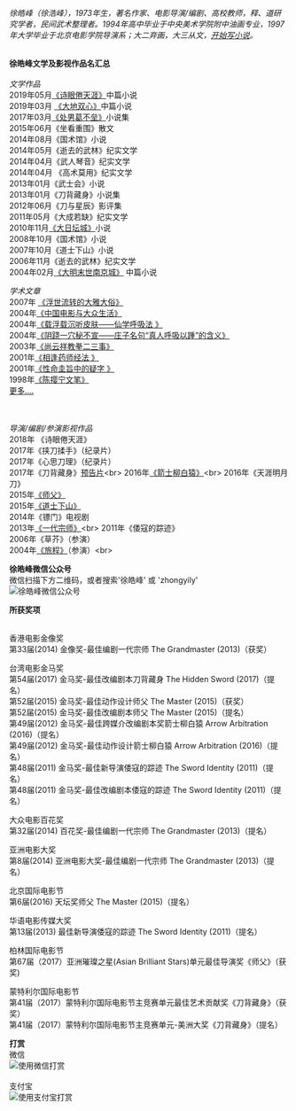 <i>徐皓峰（徐浩峰），1973年生，著名作家、电影导演/编剧、高校教师，释、道研究学者，民间武术整理者。1994年高中毕业于中央美术学院附中油画专业，1997年大学毕业于北京电影学院导演系；大二弃画，大三从文，[开始写小说](https://mp.weixin.qq.com/s/USsi76t6lF7prrI_72B5nQ )。</i><br><br>

<b>徐皓峰文学及影视作品名汇总</b><br><br>
<i>文学作品</i><br>
2019年05月[《诗眼倦天涯》](https://mp.weixin.qq.com/s/QV-vjsWjBqHbS0fZWbk-xQ)中篇小说<br>
2019年03月 [《大地双心》](https://mp.weixin.qq.com/s/IpmTKOljR2GzeRT6UDX7gA )中篇小说<br>
2017年03月[《处男葛不垒》](https://www.douban.com/group/topic/99451482/)小说集<br>
2015年06月《坐看重围》散文<br>
2014年08月《国术馆》小说<br>
2014年05月《逝去的武林》纪实文学<br>
2014年04月《武人琴音》纪实文学<br>
2014年04月 《高术莫用》纪实文学<br>
2013年01月《武士会》小说<br>
2013年01月《刀背藏身》小说集<br>
2012年06月《刀与星辰》影评集<br>
2011年05月《大成若缺》纪实文学<br>
2010年11月[《大日坛城》](http://m.yuedu.163.com/reader/book/a9b52edd52f44d13b08fe88da6200e0d_4)小说<br>
2008年10月《国术馆》小说<br>
2007年10月《道士下山》小说<br>
2006年11月《逝去的武林》纪实文学<br>
2004年02月[《大明末世南京城》](https://www.douban.com/doulist/43318001/) 中篇小说<br>

<i>学术文章</i><br>
2007年 [《浮世流转的大雅大俗》](https://www.ixueshu.com/document/8b060cde8646e68d318947a18e7f9386.html)<br>
2004年[《中国电影与大众生活》](https://www.ixueshu.com/document/7d3ef7921d61450e318947a18e7f9386.html)<br>
2004年[《载浮载沉听皮肤——仙学呼吸法 》](http://xueshu.baidu.com/usercenter/paper/show?paperid=43aa17b253dc65f69b6e9eefbb33f36a&site=xueshu_se)<br>
2004年[《阴跷一穴秘不宣——庄子名句“真人呼吸以踵”的含义》](https://www.ixueshu.com/document/1f90488d1293a100318947a18e7f9386.html)<br>
2003年[《尚云祥教拳二三事》](https://wenku.baidu.com/view/1ca8f12b453610661ed9f495.html)<br>
2001年[《相逢药师经法 》](https://www.douban.com/group/topic/5781625/)<br>
2001年[《性命圭旨中的疑字 》](http://www.360doc.com/content/16/1222/17/33842124_616863493.shtml)<br>
1998年[《陈撄宁文笔》](http://blog.sina.com.cn/s/blog_5060f5410102weh0.html)<br>
[更多....](http://xueshu.baidu.com/s?wd=%E5%BE%90%E7%9A%93%E5%B3%B0)

<br><br>
<i>导演/编剧/参演影视作品</i><br>
2018年 《诗眼倦天涯》<br>
2017年《挟刀揉手》（纪录片）<br>
2017年《心思刀理》（纪录片）<br>
2017年《刀背藏身》[预告片](https://v.qq.com/x/cover/gl4biyhysriv43f.html?)<br>
2016年[《箭士柳白猿》](https://v.qq.com/x/cover/0laopjqczo79rh4/q00205hdbqs.html?)<br>
2016年《天涯明月刀》<br>
2015年[《师父》](https://v.youku.com/v_show/id_XMTQ0NDY5ODA3Ng)<br>
2015年[《道士下山》](https://www.iqiyi.com/v_19rrntfzyc.html)<br>
2014年《镖门》电视剧<br>
2013年[《一代宗师》](https://v.qq.com/x/cover/cqa1l6fj5d49fvw.html?)<br>
2011年《倭寇的踪迹》<br>
2006年《草芥》（参演）<br>
2004年[《旅程》](https://v.qq.com/x/cover/9fjfbyiklyw4ndl.html?)（参演）<br>

<b>徐皓峰微信公众号</b><br>
微信扫描下方二维码，或者搜索'徐皓峰' 或 'zhongyily' <br>
![徐皓峰微信公众号](http://ww1.sinaimg.cn/thumbnail/006891Mqgy1gcusxgm8upj307a07a0sz.jpg)

<b>所获奖项</b><br><br>

香港电影金像奖<br>
第33届(2014)  金像奖-最佳编剧一代宗师 The Grandmaster (2013)（获奖）<br>

台湾电影金马奖<br>
第54届(2017)  金马奖-最佳改编剧本刀背藏身 The Hidden Sword (2017)（提名）<br>
第52届(2015)  金马奖-最佳动作设计师父 The Master (2015)（获奖）<br>
第52届(2015)  金马奖-最佳改编剧本师父 The Master (2015)（提名）<br>
第49届(2012)  金马奖-最佳跨媒介改编剧本奖箭士柳白猿 Arrow Arbitration (2016)（提名）<br>
第49届(2012)  金马奖-最佳动作设计箭士柳白猿 Arrow Arbitration (2016)（提名）<br>
第48届(2011)  金马奖-最佳新导演倭寇的踪迹 The Sword Identity (2011)（提名）<br>
第48届(2011)  金马奖-最佳改编剧本倭寇的踪迹 The Sword Identity (2011)（提名）<br>

大众电影百花奖<br>
第32届(2014)  百花奖-最佳编剧一代宗师 The Grandmaster (2013)（提名）<br>

亚洲电影大奖<br>
第8届(2014)  亚洲电影大奖-最佳编剧一代宗师 The Grandmaster (2013)（提名）<br>

北京国际电影节<br>
第6届(2016)  天坛奖师父 The Master (2015)（提名）<br>

华语电影传媒大奖<br>
第13届(2013)  最佳新导演倭寇的踪迹 The Sword Identity (2011)（提名）<br>

柏林国际电影节 <br>
第67届（2017）亚洲璀璨之星(Asian Brilliant Stars)单元最佳导演奖《师父》（获奖)<br> 

蒙特利尔国际电影节 <br>
第41届（2017）蒙特利尔国际电影节主竞赛单元最佳艺术贡献奖《刀背藏身》（获奖）<br>
第41届（2017）蒙特利尔国际电影节主竞赛单元-美洲大奖《刀背藏身》（提名）<br>    

<b>打赏</b><br>
微信<br>
![使用微信打赏](http://ww1.sinaimg.cn/thumbnail/006891Mqgy1gcvl8t6prhj305o05gmxh.jpg)
<br><br>
支付宝<br>
![使用支付宝打赏](http://ww1.sinaimg.cn/thumbnail/006891Mqgy1gcvlc3u1baj306205vwf2.jpg)


